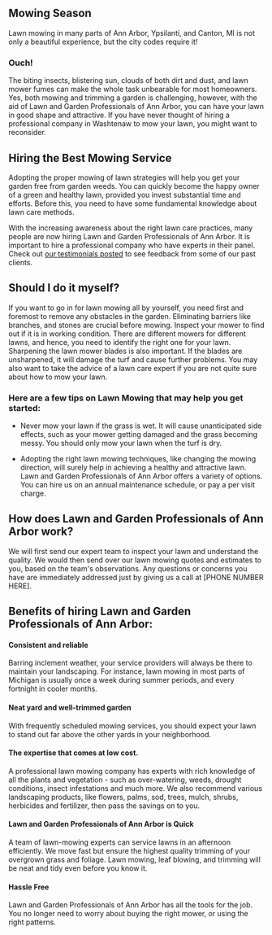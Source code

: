 ## Mowing Season

Lawn mowing in many parts of Ann Arbor, Ypsilanti, and Canton, MI is not only a beautiful experience, but the city codes require it! 

### Ouch!

The biting insects, blistering sun, clouds of both dirt and dust, and lawn mower fumes can make the whole task unbearable for most homeowners. Yes, both mowing and trimming a garden is challenging, however, with the aid of Lawn and Garden Professionals of Ann Arbor, you can have your lawn in good shape and attractive. If you have never thought of hiring a professional company in Washtenaw to mow your lawn, you might want to reconsider.

## Hiring the Best Mowing Service

Adopting the proper mowing of lawn strategies will help you get your garden free from garden weeds. You can quickly become the happy owner of a green and healthy lawn, provided you invest substantial time and efforts. Before this, you need to have some fundamental knowledge about lawn care methods.

With the increasing awareness about the right lawn care practices, many people are now hiring Lawn and Garden Professionals of Ann Arbor. It is important to hire a professional company who have experts in their panel.
Check out [our testimonials posted](/testimonials.html) to see feedback from some of our past clients. 

## Should I do it myself?

If you want to go in for lawn mowing all by yourself, you need first and foremost to remove any obstacles in the garden. Eliminating barriers like branches, and stones are crucial before mowing. Inspect your mower to find out if it is in working condition. There are different mowers for different lawns, and hence, you need to identify the right one for your lawn. Sharpening the lawn mower blades is also important. If the blades are unsharpened, it will damage the turf and cause further problems. You may also want to take the advice of a lawn care expert if you are not quite sure about how to mow your lawn.

### Here are a few tips on Lawn Mowing that may help you get started:

* Never mow your lawn if the grass is wet. It will cause unanticipated side effects, such as your mower getting damaged and the grass becoming messy. You should only mow your lawn when the turf is dry. 

* Adopting the right lawn mowing techniques, like changing the mowing direction, will surely help in achieving a healthy and attractive lawn. Lawn and Garden Professionals of Ann Arbor offers a variety of options. You can hire us on an annual maintenance schedule, or pay a per visit charge. 

## How does Lawn and Garden Professionals of Ann Arbor work?

We will first send our expert team to inspect your lawn and understand the quality. We would then send over our lawn mowing quotes and estimates to you, based on the team's observations. Any questions or concerns you have are immediately addressed just by giving us a call at [PHONE NUMBER HERE].

## Benefits of hiring Lawn and Garden Professionals of Ann Arbor:

#### Consistent and reliable
Barring inclement weather, your service providers will always be there to maintain your landscaping. For instance, lawn mowing in most parts of Michigan is usually once a week during summer periods, and every fortnight in cooler months.

#### Neat yard and well-trimmed garden
With frequently scheduled mowing services, you should expect your lawn to stand out far above the other yards in your neighborhood. 

#### The expertise that comes at low cost.
A professional lawn mowing company has experts with rich knowledge of all the plants and vegetation - such as over-watering, weeds, drought conditions, insect infestations and much more. We also recommend various landscaping products, like flowers, palms, sod, trees, mulch, shrubs, herbicides and fertilizer, then pass the savings on to you.

#### Lawn and Garden Professionals of Ann Arbor is Quick
A team of lawn-mowing experts can service lawns in an afternoon efficiently. We move fast but ensure the highest quality trimming of your overgrown grass and foliage. Lawn mowing, leaf blowing, and trimming will be neat and tidy even before you know it.

#### Hassle Free
Lawn and Garden Professionals of Ann Arbor has all the tools for the job. You no longer need to worry about buying the right mower, or using the right patterns.
